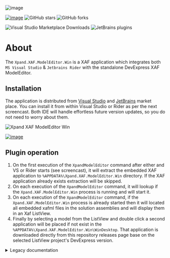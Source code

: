 ![image](https://user-images.githubusercontent.com/159464/66713086-c8c5a800-edae-11e9-9bc1-73ffc0c215fb.png)

[![image](https://xpandshields.azurewebsites.net/badge/Exclusive%20services%3F-Head%20to%20the%20dashboard-Blue)](https://github.com/sponsors/apobekiaris) ![GitHub stars](https://xpandshields.azurewebsites.net/github/stars/expandframework/devexpress.xaf?label=Star%20the%20project%20if%20you%20think%20it%20deserves%20it&style=social) ![GitHub forks](https://xpandshields.azurewebsites.net/github/forks/expandframework/Devexpress.Xaf?label=Fork%20the%20project%20to%20extend%20and%20contribute&style=social)


![Visual Studio Marketplace Downloads](https://xpandshields.azurewebsites.net/visual-studio-marketplace/d/eXpandFramework.XVSIX-x86?label=Visual%20Studio) ![JetBrains plugins](https://xpandshields.azurewebsites.net/jetbrains/plugin/d/17687-xpand?label=Jetbrains%20Rider)

# About

The `Xpand.XAF.ModelEditor.Win` is a XAF application which integrates both `MS Visual Studio` & `Jetbrains Rider` with the standalone DevExpress XAF ModelEditor.

## Installation

The application is distributed from [Visual Studio](https://marketplace.visualstudio.com/items?itemName=eXpandFramework.XVSIX-x86) and [JetBrains](https://plugins.jetbrains.com/plugin/17687-xpand) market place. You can install it from within Visual Studio or Rider as per the next screencast. Both IDE will handle effortless future version updates, so you do not need to worry about them.

![Xpand XAF ModelEditor Win](https://user-images.githubusercontent.com/159464/134785037-e40fe22e-a9c6-4ee5-9f4a-70101f318f7d.gif)

[![image](https://user-images.githubusercontent.com/159464/87556331-2fba1980-c6bf-11ea-8a10-e525dda86364.png)](https://youtu.be/WCuNr-E5n7U)

## Plugin operation 


1. On the first execution of the `XpandModelEditor` command after either and VS or Rider starts (see screencast), it will extract the embedded XAF application to `%APPDATA%\Xpand.XAF.ModelEditor.Win` directory. If the XAF application already exists extraction will be skipped.
2. On each execution of the `XpandModelEditor` command, it will lookup if the `Xpand.XAF.ModelEditor.Win` process is running and will start it. 
3. On each execution of the `XpandModelEditor` command, if the `Xpand.XAF.ModelEditor.Win` process is already started then it will located all embedded xafml files in the solution assemblies and will display them in an Xaf ListView. 
4. Finally by selecting a model from the ListView and double click a second application will be placed if not exist in the `%APPDATA%\Xpand.XAF.ModelEditor.Win\WinDesktop`. That application is downloaded directly from this repository releases page base on the selected ListView project's DevExpress version.

<details><summary>Legacy documentation</summary>
<p>



# About

The `Xpand.XAF.ModelEditor` package contains a standalone version of XAF Model Editor, designed to integrate with Visual Studio, Rider, Explorer as standalone without any dependency to eXpandFramework packages. ALternatively you can use the VSIX package where the XpandModelEditor is embedded as described in [VSIX integration section](https://github.com/eXpandFramework/DevExpress.XAF/tree/master/tools/Xpand.XAF.ModelEditor#vsix-integration). 

## VSIX integration 

Having installed the VSIX package (available in the [releases page](https://github.com/eXpandFramework/eXpand/releases)) you will also get the XpandModelEditor as it is embedded and there is no need to install anything else.

In the VSIX ModelEditor integration there is an extra tool, the `XAF Solution Model List` which
is very useful when you work in VS with large projects as it uses a grid to allow fast navigation. In addition can open extra models and not only the XAF default ones. Bellow you see the AllModules.sln which contains all the modules of the main framework with some custom filter applied `.w`.

![image](https://user-images.githubusercontent.com/159464/75141828-769c7800-56fa-11ea-9498-49374bb96fae.png)


> The XAF Solution Model List in some systems may have transparency issues. To fix it uncheck the VS Menu/Options/Environment/General/Optimize Rendering...

Next you will get instructions on how to use the XpandModelEditor with Rider or Visual Studio or Explorer without the VSIX.

## Installation

Use the Package Manager, or the next command to one of your projects in your solution.

```ps1
Install-Package Xpand.XAF.ModelEditor
```

## Requirements

1. DevExpress or eXpandFramework installation is optional.
2. Visual Studio integration is done once however requires manual effort.
3. Rider integration is fully automated.
4. There is no need to install the package to more than one project in your solution or to update it if you add/remove projects.
4. The package is version agnostic in regards to DevExpress version, meaning you do not have to update when you change your DevExpress version.
5. There is no need to have Visual Studio installed if you only use Rider but dotnet core should be installed.

## How it works

`Xpand.XAF.ModelEditor` package is distributed from nuget.org as a Nuget package. After each build it will detect the used DevExpress version and will download the required DevExpress dependencies from your system feeds. So if you already have DevExpress installed there is no need for extra configuration. If not just make sure you add a feed to Nuget.config that points to valid DevExpress packages (local or remote). Subsequent builds won't download or check those dependencies but they will modify the solution bootstrappers if needed e.g. a new project added to the solution.

All downloaded dependencies for each XAF version remain inside the package installation folder under the ModelerLibDownloader\bin directory.

If it fails to detect the DevExpress version used due to either indirect references or another way of package reference configuration, then you can force by using the `DevExpressVersion` msbuild property.
### TroubleShooting

1. The work is done on each build so start from a clean build.
2. If previous step did not work delete the Nuget package from your nuget cache and try again.
3. You still have problems then enable logging by either setting the Environmental variable `ModelEditorVerbose` to 1 or the same MSBuild property to true. This will generate an execution.log inside the package directory, provide it to support with as much details as possible over the usage context..
4. For support, feedback etc. use the main project [issues](https://github.com/eXpandFramework/eXpand/issues/new/choose).

[![GitHub issues by-label](https://xpandshields.azurewebsites.net/github/issues/expandframework/expand/XpandModelEditor)](https://github.com/eXpandFramework/eXpand/issues?utf8=%E2%9C%93&q=is%3Aissue+is%3Aopen+sort%3Aupdated-desc+label%3AXpandModelEditor) [![GitHub close issues](https://xpandshields.azurewebsites.net/github/issues-closed/eXpandFramework/eXpand/XpandModelEditor.svg)](https://github.com/eXpandFramework/eXpand/issues?utf8=%E2%9C%93&q=is%3Aissue+is%3Aclosed+sort%3Aupdated-desc+label%3AXpandModelEditor)

## Rider installation
Rider installation is ready to go without any additional steps. The Xpand.XAF.ModelEditor creates an external tool in your Settings/Custom tools.

![image](https://user-images.githubusercontent.com/159464/75139968-9f227300-56f6-11ea-98f7-47c7aab37b8d.png)

and a menu entry in the solution explorer context menu which is shown only for xafml files.
<twitter>
![image](https://user-images.githubusercontent.com/159464/75140145-06d8be00-56f7-11ea-9e0e-9b03b6e2381f.png)
</twitter>
If you prefer to work with Rider without having installed DevExpress consider the following cmdlets from the [XpandPwsh](https://github.com/eXpandFramework/XpandPwsh) module:
1. [Start-XpandProjectConverter](https://github.com/eXpandFramework/XpandPwsh/wiki/Start-XpandProjectConverter)
2. [New-XafProject](https://github.com/eXpandFramework/XpandPwsh/wiki/New-XAFProject)

## Visual Studio installation

1. Create a custom tool from your VS Tools/External Tools menu as shown:

   ![image](https://user-images.githubusercontent.com/159464/75140431-92524f00-56f7-11ea-821d-698b32e89327.png)

   Argumens: /Q /D /E:OFF /C "$(ProjectDir)Xpand.XAF.ModelEditor.bat"
2. Create a solution context menu entry following the next steps:
  
  Go to your VS Tools -> Customize ... -> Commands -> Context Menu -> Project and Solution Context Menus | Item menu

  ![image](https://user-images.githubusercontent.com/159464/75140808-51a70580-56f8-11ea-862b-1b400fbcedaa.png)

  Choose either Open or Add Command and the Tools and select the command that matches the index of your External tool you created previously.

  ![image](https://user-images.githubusercontent.com/159464/75140909-82873a80-56f8-11ea-8c0c-c48bf8cf934c.png)

  The context entry should now be visible.

  ![image](https://user-images.githubusercontent.com/159464/75141245-3b4d7980-56f9-11ea-9d41-81642c134946.png)






</p>
</details>

